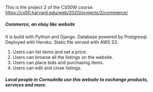 This is the project 2 of the CS50W course.
https://cs50.harvard.edu/web/2020/projects/2/commerce/

##### Commerce, an ebay like website
It is build with Python and Django. Database powered by Postgresql. Deployed with Heroku. Static file served with AWS S3.
1. Users can list items and set a price. 
2. Users can browse all the listings on the website.
3. Users can place bids and purchasing items.
4. Users can edit and close listings.

##### Local people in Cornudella use this website to exchange products, services and more. 

